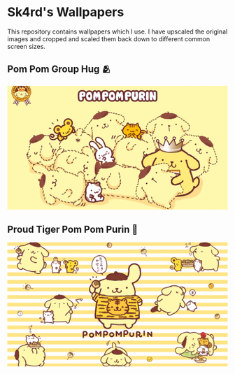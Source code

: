 

# Sk4rd's Wallpapers

This repository contains wallpapers which I use. I have upscaled the
original images and cropped and scaled them back down to different
common screen sizes.


## Pom Pom Group Hug 🫂

![img](1920x1080/1920x1080_purin-group-hug.png)


## Proud Tiger Pom Pom Purin 🐯

![img](1920x1080/1920x1080_purin-proud-tiger.png)

